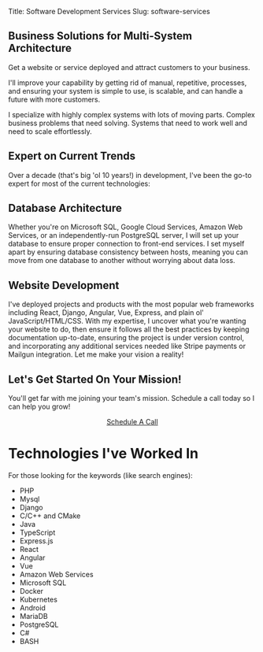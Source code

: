 Title: Software Development Services
Slug: software-services

Business Solutions for Multi-System Architecture
------------------------------------------------

Get a website or service deployed and attract customers to your
business.

I'll improve your capability by getting rid of manual, repetitive,
processes, and ensuring your system is simple to use, is scalable,
and can handle a future with more customers.

I specialize with highly complex systems with lots of moving parts.
Complex business problems that need solving. Systems that need to
work well and need to scale effortlessly.

Expert on Current Trends
------------------------

Over a decade (that's big 'ol 10 years!) in development, I've been
the go-to expert for most of the current technologies:

Database Architecture
---------------------

Whether you're on Microsoft SQL, Google Cloud Services, Amazon Web Services,
or an independently-run PostgreSQL server, I will set up your database to
ensure proper connection to front-end services. I set myself apart by ensuring
database consistency between hosts, meaning you can move from one database to
another without worrying about data loss.

Website Development
-------------------

I've deployed projects and products with the most popular web frameworks
including React, Django, Angular, Vue, Express, and plain ol'
JavaScript/HTML/CSS. With my expertise, I uncover what you're wanting your
website to do, then ensure it follows all the best practices by keeping
documentation up-to-date, ensuring the project is under version control,
and incorporating any additional services needed like Stripe payments or
Mailgun integration. Let me make your vision a reality!

Let's Get Started On Your Mission!
----------------------------------

You'll get far with me joining your team's mission. Schedule a call today
so I can help you grow!

<center>
    <a href="/schedule" class="btn btn-primary btn-large">
    Schedule A Call
    </a>
</center>

# Technologies I've Worked In

For those looking for the keywords (like search engines):

- PHP
- Mysql
- Django
- C/C++ and CMake
- Java
- TypeScript
- Express.js
- React
- Angular
- Vue
- Amazon Web Services
- Microsoft SQL
- Docker
- Kubernetes
- Android
- MariaDB
- PostgreSQL
- C#
- BASH